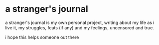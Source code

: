 <h1>a stranger's journal</h1>

<p>a stranger's journal is my own personal project, writing about my life as i live it, my struggles, feats (if any) and my feelings, uncensored and true.</p>

<p>i hope this helps someone out there
